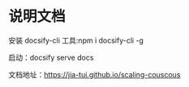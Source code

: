 # 说明文档

安装 docsify-cli 工具:npm i docsify-cli -g

启动：docsify serve docs

文档地址：https://jia-tui.github.io/scaling-couscous